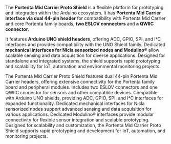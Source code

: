 <FeatureDescription>

The **Portenta Mid Carrier Proto Shield** is a flexible platform for prototyping and integration within the Arduino ecosystem. It has **Portenta Mid Carrier Interface via dual 44-pin header** for compatibility with Portenta Mid Carrier and core Portenta family boards, **two ESLOV connectors** and **a QWIIC connector**.

It features **Arduino UNO shield headers**, offering ADC, GPIO, SPI, and I²C interfaces and provides compatibility with the UNO Shield family. Dedicated **mechanical interfaces for Nicla sensorized nodes and Modulino®** allow scalable sensing and data acquisition for diverse applications. Designed for standalone and integrated systems, the shield supports rapid prototyping and scalability for IoT, automation and environmental monitoring projects.

</FeatureDescription>

<FeatureList>

<Feature title="2x 44-pin Headers - Portenta Mid Carrier Interface" image="hw-pin">
  The Portenta Mid Carrier Proto Shield features dual 44-pin Portenta Mid Carrier headers, offering extensive connectivity for the Portenta family board and peripheral modules.
</Feature>

<Feature title="ESLOV & QWIIC Connectors" image="connection">
  Includes two ESLOV connectors and one QWIIC connector for sensors and other compatible devices.
</Feature>

<Feature title="Arduino UNO Shield Headers" image="uno-form-factor">
  Compatible with Arduino UNO shields, providing ADC, GPIO, SPI, and I²C interfaces for expanded functionality.
</Feature>

<Feature title="Nicla Interfaces" image="nicla-form-factor">
  Dedicated mechanical interfaces for Nicla sensorized nodes support advanced sensing and data acquisition for various applications.
</Feature>

<Feature title="Modulino® Interfaces" image="configurability">
  Dedicated Modulino® interfaces provide modular connectivity for flexible sensor integration and scalable prototyping.
</Feature>

<Feature title="Modular Design" image="robot-arm">
  Designed for scalability and customization, the Portenta Mid Carrier Proto Shield supports rapid prototyping and development for IoT, automation, and monitoring projects.
</Feature>

</FeatureList>
